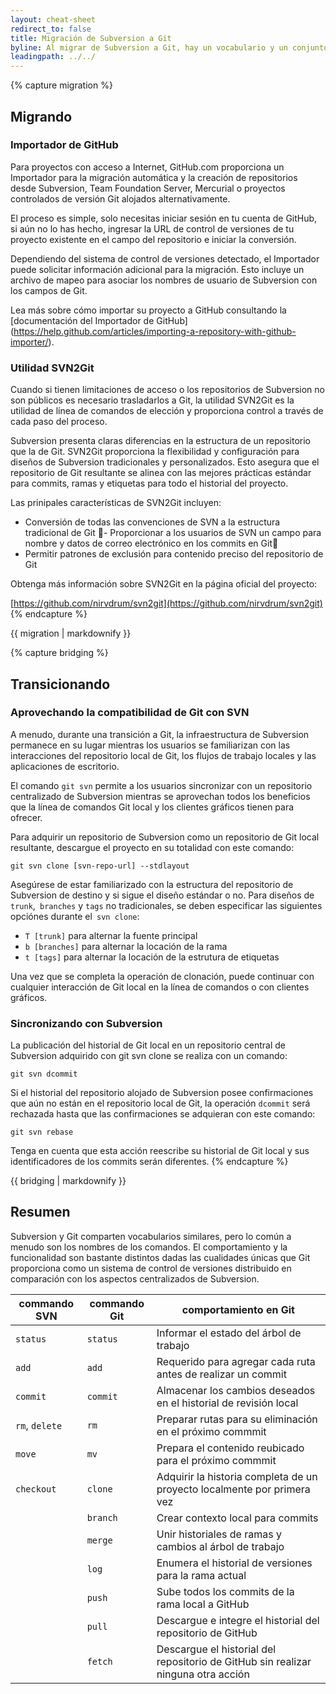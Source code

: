 ```yaml
---
layout: cheat-sheet
redirect_to: false
title: Migración de Subversion a Git
byline: Al migrar de Subversion a Git, hay un vocabulario y un conjunto de comandos por aprender, además de las nuevas capacidades que solo ofrece Git. Esta hoja de trucos y comandos tiene como objetivo ayudar en la transición entre la tecnología clásica de Subversion y el uso moderno de Git con la plataforma de colaboración GitHub.
leadingpath: ../../
---
```


{% capture migration %}
## Migrando


### Importador de GitHub

Para proyectos con acceso a Internet, GitHub.com proporciona un Importador para la migración automática y la creación de repositorios desde Subversion, Team Foundation Server, Mercurial o proyectos controlados de versión Git alojados alternativamente.

El proceso es simple, solo necesitas iniciar sesión en tu cuenta de GitHub, si aún no lo has hecho, ingresar la URL de control de versiones de tu proyecto existente en el campo del repositorio e iniciar la conversión.

Dependiendo del sistema de control de versiones detectado, el Importador puede solicitar información adicional para la migración. Esto incluye un archivo de mapeo para asociar los nombres de usuario de Subversion con los campos de Git.

Lea más sobre cómo importar su proyecto a GitHub consultando la [documentación del Importador de GitHub] (https://help.github.com/articles/importing-a-repository-with-github-importer/).

### Utilidad SVN2Git

Cuando si tienen limitaciones de acceso o los repositorios de Subversion no son públicos es necesario trasladarlos a Git, la utilidad SVN2Git es la utilidad de línea de comandos de elección y proporciona control a través de cada paso del proceso.

Subversion presenta claras diferencias en la estructura de un repositorio que la de Git. SVN2Git proporciona la flexibilidad y configuración para diseños de Subversion tradicionales y personalizados. Esto asegura que el repositorio de Git resultante se alinea con las mejores prácticas estándar para commits, ramas y etiquetas para todo el historial del proyecto.

Las prinipales características de SVN2Git incluyen:

- Conversión de todas las convenciones de SVN a la estructura tradicional de Git
- Proporcionar a los usuarios de SVN un campo para nombre y datos de correo electrónico en los commits en Git
- Permitir patrones de exclusión para contenido preciso del repositorio de Git

Obtenga más información sobre SVN2Git en la página oficial del proyecto:

[https://github.com/nirvdrum/svn2git](https://github.com/nirvdrum/svn2git)
{% endcapture %}

<div class="col-md-6 col-12">
{{ migration | markdownify }}
</div>

{% capture bridging %}
## Transicionando

### Aprovechando la compatibilidad de Git con SVN

A menudo, durante una transición a Git, la infraestructura de Subversion permanece en su lugar mientras los usuarios se familiarizan con las interacciones del repositorio local de Git, los flujos de trabajo locales y las aplicaciones de escritorio.

El comando `git svn` permite a los usuarios sincronizar con un repositorio centralizado de Subversion mientras se aprovechan todos los beneficios que la línea de comandos Git local y los clientes gráficos tienen para ofrecer.

Para adquirir un repositorio de Subversion como un repositorio de Git local resultante, descargue el proyecto en su totalidad con este comando:

```
git svn clone [svn-repo-url] --stdlayout
```

Asegúrese de estar familiarizado con la estructura del repositorio de Subversion de destino y si sigue el diseño estándar o no. Para diseños de `trunk`,` branches` y `tags` no tradicionales, se deben especificar las siguientes opciónes durante el` svn clone`:

- `T [trunk]` para alternar la fuente principal
- `b [branches]` para alternar la locación de la rama
- `t [tags]` para alternar la locación de la estrutura de etiquetas

Una vez que se completa la operación de clonación, puede continuar con cualquier interacción de Git local en la línea de comandos o con clientes gráficos.

### Sincronizando con Subversion

La publicación del historial de Git local en un repositorio central de Subversion adquirido con git svn clone se realiza con un comando:

```
git svn dcommit
```

Si el historial del repositorio alojado de Subversion posee confirmaciones que aún no están en el repositorio local de Git, la operación `dcommit` será rechazada hasta que las confirmaciones se adquieran con este comando:

```
git svn rebase
```

Tenga en cuenta que esta acción reescribe su historial de Git local y sus identificadores de los commits serán diferentes.
{% endcapture %}

<div class="col-md-6 col-12">
{{ bridging | markdownify }}
</div>


## Resumen

Subversion y Git comparten vocabularios similares, pero lo común a menudo son los nombres de los comandos. El comportamiento y la funcionalidad son bastante distintos dadas las cualidades únicas que Git proporciona como un sistema de control de versiones distribuido en comparación con los aspectos centralizados de Subversion.


| commando SVN     | commando Git | comportamiento en Git                                                          |
| ---             | ---         | ---                                                                   |
| `status`        | `status`    | Informar el estado del árbol de trabajo                               |
| `add`           | `add`       | Requerido para agregar cada ruta antes de realizar un commit          |
| `commit`        | `commit`     | Almacenar los cambios deseados en el historial de revisión local     |
| `rm`, `delete`   | `rm`        | Preparar rutas para su eliminación en el próximo commmit             |
| `move`          | `mv`        | Prepara el contenido reubicado para el próximo commmit                |
| `checkout`      | `clone`     | Adquirir la historia completa de un proyecto localmente por primera vez |
|                 | `branch`    | Crear contexto local para commits                                     |
|                 | `merge`     | Unir historiales de ramas y cambios al árbol de trabajo               |
|                 | `log`       | Enumera el historial de versiones para la rama actual                 |
|                 | `push`      | Sube todos los commits de la rama local a GitHub                      |
|                 | `pull`      | Descargue e integre el historial del repositorio de GitHub            |
|                 | `fetch`     | Descargue el historial del repositorio de GitHub sin realizar ninguna otra acción |

